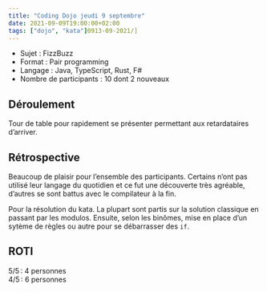 ```yaml
---
title: "Coding Dojo jeudi 9 septembre"
date: 2021-09-09T19:00:00+02:00
tags: ["dojo", "kata"]0913-09-2021/]
---
```

- Sujet : FizzBuzz
- Format : Pair programming
- Langage : Java, TypeScript, Rust, F#
- Nombre de participants : 10 dont 2 nouveaux

## Déroulement

Tour de table pour rapidement se présenter permettant aux retardataires d’arriver. 

## Rétrospective

Beaucoup de plaisir pour l’ensemble des participants. Certains n’ont pas utilisé leur langage du quotidien et ce fut une découverte très agréable, d’autres se sont battus avec le compilateur à la fin.

Pour la résolution du kata. La plupart sont partis sur la solution classique
en passant par les modulos. Ensuite, selon les binômes, mise en place d’un sytème de règles ou autre pour se débarrasser des `if`. 

## ROTI

5/5 : 4 personnes  
4/5 : 6 personnes  
